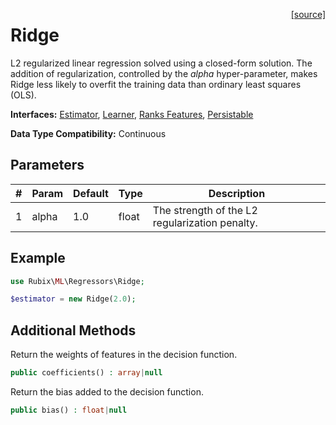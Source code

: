 <span style="float:right;"><a href="https://github.com/RubixML/RubixML/blob/master/src/Regressors/Ridge.php">[source]</a></span>

# Ridge
L2 regularized linear regression solved using a closed-form solution. The addition of regularization, controlled by the *alpha* hyper-parameter, makes Ridge less likely to overfit the training data than ordinary least squares (OLS).

**Interfaces:** [Estimator](../estimator.md), [Learner](../learner.md), [Ranks Features](../ranks-features.md), [Persistable](../persistable.md)

**Data Type Compatibility:** Continuous

## Parameters
| # | Param | Default | Type | Description |
|---|---|---|---|---|
| 1 | alpha | 1.0 | float | The strength of the L2 regularization penalty. |

## Example
```php
use Rubix\ML\Regressors\Ridge;

$estimator = new Ridge(2.0);
```

## Additional Methods
Return the weights of features in the decision function.
```php
public coefficients() : array|null
```

Return the bias added to the decision function.
```php
public bias() : float|null
```
